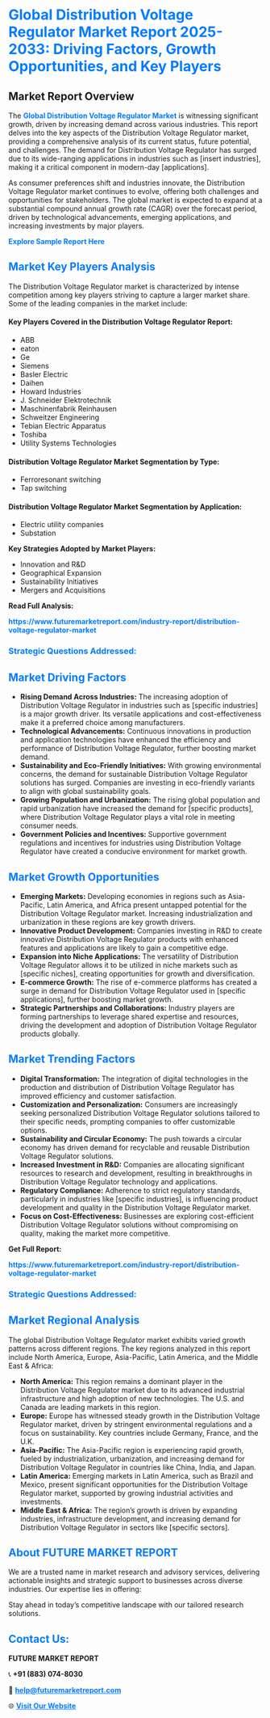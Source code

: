 <h1 style="color: #007BFF;">Global Distribution Voltage Regulator Market Report 2025-2033: Driving Factors, Growth Opportunities, and Key Players</h1>

<section id="overview">
<h2>Market Report Overview</h2>
<p>The <a href="https://www.futuremarketreport.com/industry-report/distribution-voltage-regulator-market" style="color: #007BFF; text-decoration: none;"><strong>Global Distribution Voltage Regulator Market</strong></a> is witnessing significant growth, driven by increasing demand across various industries. This report delves into the key aspects of the Distribution Voltage Regulator market, providing a comprehensive analysis of its current status, future potential, and challenges. The demand for Distribution Voltage Regulator has surged due to its wide-ranging applications in industries such as [insert industries], making it a critical component in modern-day [applications].</p>
<p>As consumer preferences shift and industries innovate, the Distribution Voltage Regulator market continues to evolve, offering both challenges and opportunities for stakeholders. The global market is expected to expand at a substantial compound annual growth rate (CAGR) over the forecast period, driven by technological advancements, emerging applications, and increasing investments by major players.</p>
</section>

<section id="overview">
<p><a href="https://www.futuremarketreport.com/request-sample/reportId=56809" style="color: #007BFF; text-decoration: none;"><strong>Explore Sample Report Here</strong></a></p>
</section>

<section id="key-players">
<h2 style="color: #007BFF;">Market Key Players Analysis</h2>
<p>The Distribution Voltage Regulator market is characterized by intense competition among key players striving to capture a larger market share. Some of the leading companies in the market include:</p>
<h4>Key Players Covered in the Distribution Voltage Regulator Report:</h4>
<ul><li>ABB</li><li>eaton</li><li>Ge</li><li>Siemens</li><li>Basler Electric</li><li>Daihen</li><li>Howard Industries</li><li>J. Schneider Elektrotechnik</li><li>Maschinenfabrik Reinhausen</li><li>Schweitzer Engineering</li><li>Tebian Electric Apparatus</li><li>Toshiba</li><li>Utility Systems Technologies</li></ul>
<h4>Distribution Voltage Regulator Market Segmentation by Type:</h4>
<ul><li>Ferroresonant switching</li><li>Tap switching</li></ul>

<h4>Distribution Voltage Regulator Market Segmentation by Application:</h4>
<ul><li>Electric utility companies</li><li>Substation</li></ul>
<p><strong>Key Strategies Adopted by Market Players:</strong></p>
<ul>
<li>Innovation and R&D</li>
<li>Geographical Expansion</li>
<li>Sustainability Initiatives</li>
<li>Mergers and Acquisitions</li>
</ul>
</section>

<section>
<p><strong>Read Full Analysis: </strong></p><a href="https://www.futuremarketreport.com/industry-report/distribution-voltage-regulator-market" style="color: #007BFF; text-decoration: none;"><strong>https://www.futuremarketreport.com/industry-report/distribution-voltage-regulator-market</strong></a>
<h3 style="color: #007BFF;">Strategic Questions Addressed:</h3>
</section>

<section id="driving-factors">
<h2 style="color: #007BFF;">Market Driving Factors</h2>
<ul>
<li><strong>Rising Demand Across Industries:</strong> The increasing adoption of Distribution Voltage Regulator in industries such as [specific industries] is a major growth driver. Its versatile applications and cost-effectiveness make it a preferred choice among manufacturers.</li>
<li><strong>Technological Advancements:</strong> Continuous innovations in production and application technologies have enhanced the efficiency and performance of Distribution Voltage Regulator, further boosting market demand.</li>
<li><strong>Sustainability and Eco-Friendly Initiatives:</strong> With growing environmental concerns, the demand for sustainable Distribution Voltage Regulator solutions has surged. Companies are investing in eco-friendly variants to align with global sustainability goals.</li>
<li><strong>Growing Population and Urbanization:</strong> The rising global population and rapid urbanization have increased the demand for [specific products], where Distribution Voltage Regulator plays a vital role in meeting consumer needs.</li>
<li><strong>Government Policies and Incentives:</strong> Supportive government regulations and incentives for industries using Distribution Voltage Regulator have created a conducive environment for market growth.</li>
</ul>
</section>

<section id="growth-opportunities">
<h2 style="color: #007BFF;">Market Growth Opportunities</h2>
<ul>
<li><strong>Emerging Markets:</strong> Developing economies in regions such as Asia-Pacific, Latin America, and Africa present untapped potential for the Distribution Voltage Regulator market. Increasing industrialization and urbanization in these regions are key growth drivers.</li>
<li><strong>Innovative Product Development:</strong> Companies investing in R&D to create innovative Distribution Voltage Regulator products with enhanced features and applications are likely to gain a competitive edge.</li>
<li><strong>Expansion into Niche Applications:</strong> The versatility of Distribution Voltage Regulator allows it to be utilized in niche markets such as [specific niches], creating opportunities for growth and diversification.</li>
<li><strong>E-commerce Growth:</strong> The rise of e-commerce platforms has created a surge in demand for Distribution Voltage Regulator used in [specific applications], further boosting market growth.</li>
<li><strong>Strategic Partnerships and Collaborations:</strong> Industry players are forming partnerships to leverage shared expertise and resources, driving the development and adoption of Distribution Voltage Regulator products globally.</li>
</ul>
</section>

<section id="trending-factors">
<h2 style="color: #007BFF;">Market Trending Factors</h2>
<ul>
<li><strong>Digital Transformation:</strong> The integration of digital technologies in the production and distribution of Distribution Voltage Regulator has improved efficiency and customer satisfaction.</li>
<li><strong>Customization and Personalization:</strong> Consumers are increasingly seeking personalized Distribution Voltage Regulator solutions tailored to their specific needs, prompting companies to offer customizable options.</li>
<li><strong>Sustainability and Circular Economy:</strong> The push towards a circular economy has driven demand for recyclable and reusable Distribution Voltage Regulator solutions.</li>
<li><strong>Increased Investment in R&D:</strong> Companies are allocating significant resources to research and development, resulting in breakthroughs in Distribution Voltage Regulator technology and applications.</li>
<li><strong>Regulatory Compliance:</strong> Adherence to strict regulatory standards, particularly in industries like [specific industries], is influencing product development and quality in the Distribution Voltage Regulator market.</li>
<li><strong>Focus on Cost-Effectiveness:</strong> Businesses are exploring cost-efficient Distribution Voltage Regulator solutions without compromising on quality, making the market more competitive.</li>
</ul>
</section>

<section>
<p><strong>Get Full Report: </strong></p><a href="https://www.futuremarketreport.com/industry-report/distribution-voltage-regulator-market" style="color: #007BFF; text-decoration: none;"><strong>https://www.futuremarketreport.com/industry-report/distribution-voltage-regulator-market</strong></a>
<h3 style="color: #007BFF;">Strategic Questions Addressed:</h3>
</section>


<section id="regional-analysis">
<h2 style="color: #007BFF;">Market Regional Analysis</h2>
<p>The global Distribution Voltage Regulator market exhibits varied growth patterns across different regions. The key regions analyzed in this report include North America, Europe, Asia-Pacific, Latin America, and the Middle East & Africa:</p>
<ul>
<li><strong>North America:</strong> This region remains a dominant player in the Distribution Voltage Regulator market due to its advanced industrial infrastructure and high adoption of new technologies. The U.S. and Canada are leading markets in this region.</li>
<li><strong>Europe:</strong> Europe has witnessed steady growth in the Distribution Voltage Regulator market, driven by stringent environmental regulations and a focus on sustainability. Key countries include Germany, France, and the U.K.</li>
<li><strong>Asia-Pacific:</strong> The Asia-Pacific region is experiencing rapid growth, fueled by industrialization, urbanization, and increasing demand for Distribution Voltage Regulator in countries like China, India, and Japan.</li>
<li><strong>Latin America:</strong> Emerging markets in Latin America, such as Brazil and Mexico, present significant opportunities for the Distribution Voltage Regulator market, supported by growing industrial activities and investments.</li>
<li><strong>Middle East & Africa:</strong> The region’s growth is driven by expanding industries, infrastructure development, and increasing demand for Distribution Voltage Regulator in sectors like [specific sectors].</li>
</ul>
</section>

<footer>
<h2 style="color: #007BFF;">About FUTURE MARKET REPORT</h2>
<p>We are a trusted name in market research and advisory services, delivering actionable insights and strategic support to businesses across diverse industries. Our expertise lies in offering:</p>

<p>Stay ahead in today’s competitive landscape with our tailored research solutions.</p>

<h2 style="color: #007BFF;">Contact Us:</h2>
<p><strong>FUTURE MARKET REPORT</strong></p>
<p>📞 <strong>+91 (883) 074-8030</strong></p>
<p>📧 <strong><a href="mailto:help@futuremarketreport.com" style="color: #007BFF;">help@futuremarketreport.com</a></strong></p>
<p>🌐 <strong><a href="https://www.futuremarketreport.com/" style="color: #007BFF;">Visit Our Website</a></strong></p>
</footer>